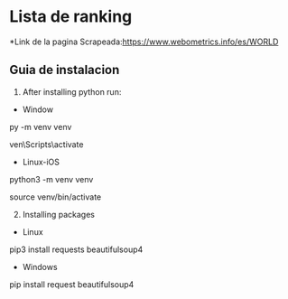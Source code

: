# Lista de ranking

*Link de la pagina Scrapeada:https://www.webometrics.info/es/WORLD

## Guia de instalacion


1. After installing python run:

- Window

py -m venv venv

ven\Scripts\activate

- Linux-iOS

python3 -m venv venv

source venv/bin/activate

2. Installing packages

- Linux

pip3 install requests beautifulsoup4

- Windows

pip install request beautifulsoup4

